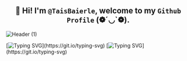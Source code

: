 ##  <div align = "center"> 👋 Hi! I'm `@TaisBaierle`, welcome to my `Github Profile` (❁´◡`❁). </div>

![Header (1)](https://github.com/user-attachments/assets/8bdd05d6-2ba5-48e8-ae43-e8f9caf5a211)

[![Typing SVG](https://readme-typing-svg.herokuapp.com?font=Fira+Code&size=15&pause=1000&color=58C9F7&width=435&separator=%3C&lines=Readln(%22Hello+World!!%22);)](https://git.io/typing-svg)
[![Typing SVG](https://readme-typing-svg.herokuapp.com?font=Fira+Code&size=15&pause=1000&color=F738B9&width=435&separator=%3C&lines=System.out.println(%22Hello+World!!%22);)](https://git.io/typing-svg)

<!--
**TaisBaierle/TaisBaierle** is a ✨ _special_ ✨ repository because its `README.md` (this file) appears on your GitHub profile.

Here are some ideas to get you started:

- 🔭 I’m currently working on ...
- 🌱 I’m currently learning ...
- 👯 I’m looking to collaborate on ...
- 🤔 I’m looking for help with ...
- 💬 Ask me about ...
- 📫 How to reach me: ...
- 😄 Pronouns: ...
- ⚡ Fun fact: ...
-->
